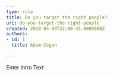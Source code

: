 ```yaml
---
type: rule
title: Do you target the right people?
uri: do-you-target-the-right-people
created: 2018-04-09T22:00:45.0000000Z
authors:
- id: 1
  title: Adam Cogan

---
```




<span class='intro'> Enter Intro Text </span>




